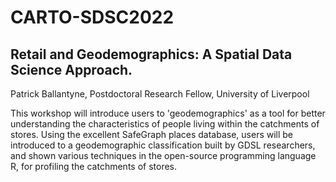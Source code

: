 # CARTO-SDSC2022

## Retail and Geodemographics: A Spatial Data Science Approach.

Patrick Ballantyne, Postdoctoral Research Fellow, University of Liverpool 

This workshop will introduce users to 'geodemographics' as a tool for better understanding the characteristics of people living within the catchments of stores. Using the excellent SafeGraph places database, users will be introduced to a geodemographic classification built by GDSL researchers, and shown various techniques in the open-source programming language R, for profiling the catchments of stores. 



